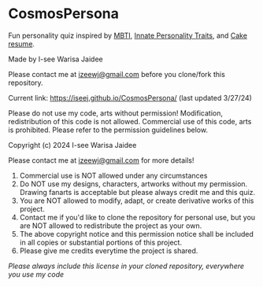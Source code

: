 # CosmosPersona
Fun personality quiz inspired by [MBTI](https://www.16personalities.com/free-personality-test), [Innate Personality Traits](https://typeofyou.alltheway.tw/en/), and [Cake resume](https://www.cakeresume.com/campaigns/what-cake-r-u/en?locale=en).


Made by I-see Warisa Jaidee

Please contact me at izeewj@gmail.com before you clone/fork this repository. 

Current link: https://iseej.github.io/CosmosPersona/ (last updated 3/27/24)

Please do not use my code, arts without permission! 
Modification, redistribution of this code is not allowed.
Commercial use of this code, arts is prohibited. Please refer to the permission guidelines below.


Copyright (c) 2024 I-see Warisa Jaidee

Please contact me at izeewj@gmail.com for more details!

1. Commercial use is NOT allowed under any circumstances
2. Do NOT use my designs, characters, artworks without my permission. Drawing fanarts is acceptable but please always credit me and this quiz. 
3. You are NOT allowed to modify, adapt, or create derivative works of this project.
4. Contact me if you'd like to clone the repository for personal use, but you are NOT allowed to redistribute the project as your own.
5. The above copyright notice and this permission notice shall be included in all copies or substantial portions of this project.
6. Please give me credits everytime the project is shared.

*Please always include this license in your cloned repository, everywhere you use my code*
